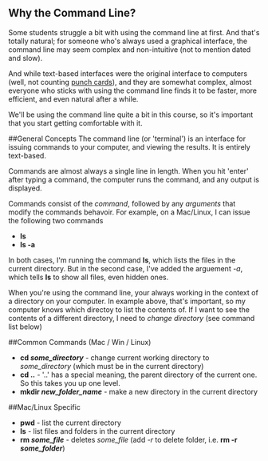 ## Why the Command Line?

Some students struggle a bit with using the command line at first. And that's totally natural; for someone who's always used a graphical interface, the command line may seem complex and non-intuitive (not to mention dated and slow).

And while text-based interfaces were the original interface to computers (well, not counting [punch cards](https://en.wikipedia.org/wiki/Punched_card)), and they are somewhat complex, almost everyone who sticks with using the command line finds it to be faster, more efficient, and even natural after a while.

We'll be using the command line quite a bit in this course, so it's important that you start getting comfortable with it.

##General Concepts
The command line (or 'terminal') is an interface for issuing commands to your computer, and viewing the results. It is entirely text-based.

Commands are almost always a single line in length. When you hit 'enter' after typing a command, the computer runs the command, and any output is displayed.

Commands consist of the *command*, followed by any *arguments* that modify the commands behavoir. For example, on a Mac/Linux, I can issue the following two commands

* **ls**
* **ls -a**

In both cases, I'm running the command **ls**, which lists the files in the current directory. But in the second case, I've added the arguement *-a*, which tells **ls** to show all files, even hidden ones.

When you're using the command line, your always working in the context of a directory on your computer. In example above, that's important, so my computer knows which directoy to list the contents of. If I want to see the contents of a different directory, I need to *change directory* (see command list below)

##Common Commands (Mac / Win / Linux)
* **cd *some_directory*** - change current working directory to *some_directory* (which must be in the current directory)
* **cd ..** - '..' has a special meaning, the parent directory of the current one. So this takes you up one level.
* **mkdir *new_folder_name*** - make a new directory in the current directory

##Mac/Linux Specific
* **pwd** - list the current directory
* **ls** - list files and folders in the current directory
* **rm *some_file*** - deletes *some_file* (add *-r* to delete folder, i.e. **rm -r *some_folder***)